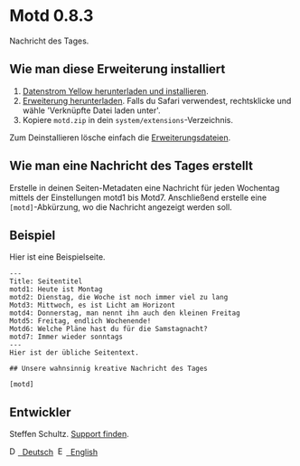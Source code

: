 Motd 0.8.3
========================
Nachricht des Tages.

## Wie man diese Erweiterung installiert

1. [Datenstrom Yellow herunterladen und installieren](https://github.com/datenstrom/yellow/).
2. [Erweiterung herunterladen](https://github.com/schulle4u/yellow-extensions-schulle4u/raw/master/zip/motd.zip). Falls du Safari verwendest, rechtsklicke und wähle 'Verknüpfte Datei laden unter'.
3. Kopiere `motd.zip` in dein `system/extensions`-Verzeichnis.

Zum Deinstallieren lösche einfach die [Erweiterungsdateien](extension.ini).

## Wie man eine Nachricht des Tages erstellt

Erstelle in deinen Seiten-Metadaten eine Nachricht für jeden Wochentag mittels der Einstellungen motd1 bis Motd7. Anschließend erstelle eine `[motd]`-Abkürzung, wo die Nachricht angezeigt werden soll. 

## Beispiel

Hier ist eine Beispielseite. 

````
---
Title: Seitentitel
motd1: Heute ist Montag
motd2: Dienstag, die Woche ist noch immer viel zu lang
Motd3: Mittwoch, es ist Licht am Horizont
motd4: Donnerstag, man nennt ihn auch den kleinen Freitag
Motd5: Freitag, endlich Wochenende!
Motd6: Welche Pläne hast du für die Samstagnacht?
motd7: Immer wieder sonntags
---
Hier ist der übliche Seitentext. 

## Unsere wahnsinnig kreative Nachricht des Tages

[motd]

````

## Entwickler

Steffen Schultz. [Support finden](https://github.com/schulle4u/yellow-extensions-schulle4u/issues).

<p>
<a href="README-de.md"><img src="https://raw.githubusercontent.com/datenstrom/yellow-extensions/master/source/help/language-de.png" width="15" height="15" alt="Deutsch">&nbsp; Deutsch</a>&nbsp;
<a href="README.md"><img src="https://raw.githubusercontent.com/datenstrom/yellow-extensions/master/source/help/language-en.png" width="15" height="15" alt="English">&nbsp; English</a>&nbsp;
</p>

